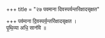 +++
title = "२७ पवमाना दिवस्पर्यन्तरिक्षादसृक्षत"

+++
पव॑माना दि॒वस्पर्य॒न्तरि॑क्षादसृक्षत ।  
पृ॒थि॒व्या अधि॒ सान॑वि ॥